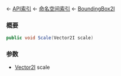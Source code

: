 ← [API索引](Api-Index) ← [命名空间索引](Namespace-Index) ← [BoundingBox2I](VRageMath.BoundingBox2I)

### 概要

```csharp
public void Scale(Vector2I scale)
```

### 参数

* [Vector2I](VRageMath.Vector2I) scale
